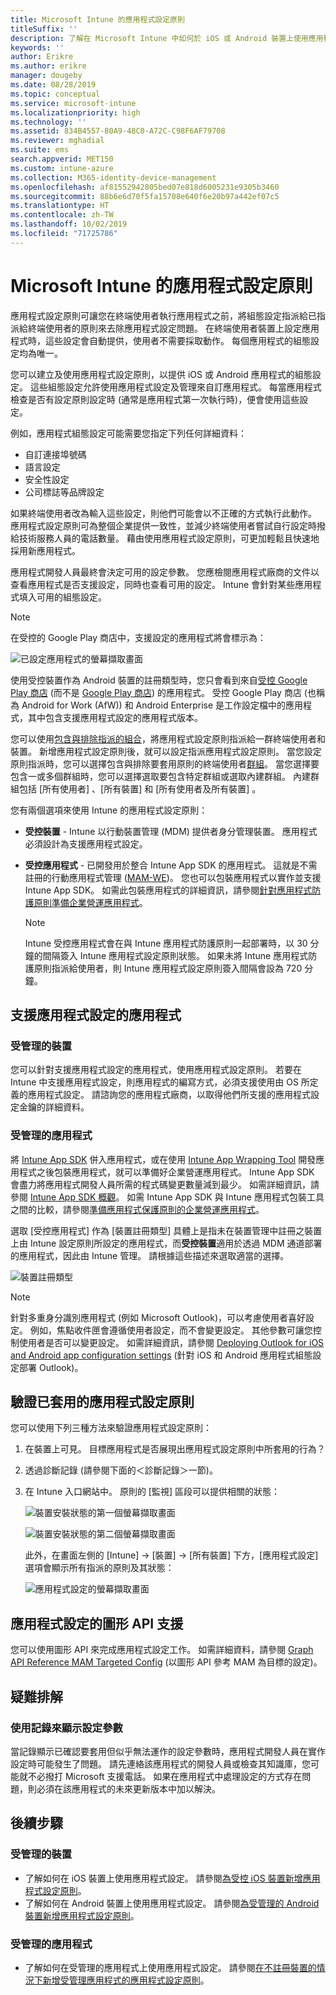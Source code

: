 ```yaml
---
title: Microsoft Intune 的應用程式設定原則
titleSuffix: ''
description: 了解在 Microsoft Intune 中如何於 iOS 或 Android 裝置上使用應用程式設定原則。
keywords: ''
author: Erikre
ms.author: erikre
manager: dougeby
ms.date: 08/28/2019
ms.topic: conceptual
ms.service: microsoft-intune
ms.localizationpriority: high
ms.technology: ''
ms.assetid: 834B4557-80A9-48C0-A72C-C98F6AF79708
ms.reviewer: mghadial
ms.suite: ems
search.appverid: MET150
ms.custom: intune-azure
ms.collection: M365-identity-device-management
ms.openlocfilehash: af81552942805bed07e818d6005231e9305b3460
ms.sourcegitcommit: 88b6e6d70f5fa15708e640f6e20b97a442ef07c5
ms.translationtype: HT
ms.contentlocale: zh-TW
ms.lasthandoff: 10/02/2019
ms.locfileid: "71725786"
---
```

# <a name="app-configuration-policies-for-microsoft-intune"></a>Microsoft Intune 的應用程式設定原則

應用程式設定原則可讓您在終端使用者執行應用程式之前，將組態設定指派給已指派給終端使用者的原則來去除應用程式設定問題。 在終端使用者裝置上設定應用程式時，這些設定會自動提供，使用者不需要採取動作。 每個應用程式的組態設定均為唯一。 

您可以建立及使用應用程式設定原則，以提供 iOS 或 Android 應用程式的組態設定。 這些組態設定允許使用應用程式設定及管理來自訂應用程式。 每當應用程式檢查是否有設定原則設定時 (通常是應用程式第一次執行時)，便會使用這些設定。 

例如，應用程式組態設定可能需要您指定下列任何詳細資料：

- 自訂連接埠號碼
- 語言設定
- 安全性設定
- 公司標誌等品牌設定

如果終端使用者改為輸入這些設定，則他們可能會以不正確的方式執行此動作。 應用程式設定原則可為整個企業提供一致性，並減少終端使用者嘗試自行設定時撥給技術服務人員的電話數量。 藉由使用應用程式設定原則，可更加輕鬆且快速地採用新應用程式。

應用程式開發人員最終會決定可用的設定參數。 您應檢閱應用程式廠商的文件以查看應用程式是否支援設定，同時也查看可用的設定。 Intune 會針對某些應用程式填入可用的組態設定。 

> [!NOTE]
> 在受控的 Google Play 商店中，支援設定的應用程式將會標示為：
> 
> ![已設定應用程式的螢幕擷取畫面](./media/app-configuration-policies-overview/configured-app.png)
>
> 使用受控裝置作為 Android 裝置的註冊類型時，您只會看到來自[受控 Google Play 商店](https://play.google.com/work) (而不是 [Google Play 商店](https://play.google.com/store/apps)) 的應用程式。 受控 Google Play 商店 (也稱為 Android for Work (AfW)) 和 Android Enterprise 是工作設定檔中的應用程式，其中包含支援應用程式設定的應用程式版本。

您可以使用[包含與排除指派的組合](apps-inc-exl-assignments.md)，將應用程式設定原則指派給一群終端使用者和裝置。 新增應用程式設定原則後，就可以設定指派應用程式設定原則。 當您設定原則指派時，您可以選擇包含與排除要套用原則的終端使用者[群組](../fundamentals/groups-add.md)。 當您選擇要包含一或多個群組時，您可以選擇選取要包含特定群組或選取內建群組。 內建群組包括 [所有使用者]  、[所有裝置]  和 [所有使用者及所有裝置]  。

您有兩個選項來使用 Intune 的應用程式設定原則：
- **受控裝置** - Intune 以行動裝置管理 (MDM) 提供者身分管理裝置。 應用程式必須設計為支援應用程式設定。
- **受控應用程式** - 已開發用於整合 Intune App SDK 的應用程式。 這就是不需註冊的行動應用程式管理 ([MAM-WE](app-management.md#mobile-application-management-mam-basics))。 您也可以包裝應用程式以實作並支援 Intune App SDK。 如需此包裝應用程式的詳細資訊，請參閱[針對應用程式防護原則準備企業營運應用程式](../developer/apps-prepare-mobile-application-management.md)。

    > [!NOTE]
    > Intune 受控應用程式會在與 Intune 應用程式防護原則一起部署時，以 30 分鐘的間隔簽入 Intune 應用程式設定原則狀態。 如果未將 Intune 應用程式防護原則指派給使用者，則 Intune 應用程式設定原則簽入間隔會設為 720 分鐘。

## <a name="apps-that-support-app-configuration"></a>支援應用程式設定的應用程式

### <a name="managed-devices"></a>受管理的裝置
您可以針對支援應用程式設定的應用程式，使用應用程式設定原則。 若要在 Intune 中支援應用程式設定，則應用程式的編寫方式，必須支援使用由 OS 所定義的應用程式設定。 請諮詢您的應用程式廠商，以取得他們所支援的應用程式設定金鑰的詳細資料。

### <a name="managed-apps"></a>受管理的應用程式
將 [Intune App SDK](../developer/app-sdk.md) 併入應用程式，或在使用 [Intune App Wrapping Tool](../developer/apps-prepare-mobile-application-management.md) 開發應用程式之後包裝應用程式，就可以準備好企業營運應用程式。 Intune App SDK 會盡力將應用程式開發人員所需的程式碼變更數量減到最少。 如需詳細資訊，請參閱 [Intune App SDK 概觀](../developer/app-sdk.md)。 如需 Intune App SDK 與 Intune 應用程式包裝工具之間的比較，請參閱[準備應用程式保護原則的企業營運應用程式](../developer/apps-prepare-mobile-application-management.md#feature-comparison)。

選取 [受控應用程式]  作為 [裝置註冊類型]  具體上是指未在裝置管理中註冊之裝置上由 Intune 設定原則所設定的應用程式，而**受控裝置**適用於透過 MDM 通道部署的應用程式，因此由 Intune 管理。 請根據這些描述來選取適當的選擇。 

![裝置註冊類型](./media/app-configuration-policies-overview/device-enrollment-type.png)

> [!NOTE]
> 針對多重身分識別應用程式 (例如 Microsoft Outlook)，可以考慮使用者喜好設定。 例如，焦點收件匣會遵循使用者設定，而不會變更設定。 其他參數可讓您控制使用者是否可以變更設定。 如需詳細資訊，請參閱 [Deploying Outlook for iOS and Android app configuration settings](https://docs.microsoft.com/exchange/clients-and-mobile-in-exchange-online/outlook-for-ios-and-android/outlook-for-ios-and-android-configuration-with-microsoft-intune) (針對 iOS 和 Android 應用程式組態設定部署 Outlook)。

## <a name="validate-the-applied-app-configuration-policy"></a>驗證已套用的應用程式設定原則

您可以使用下列三種方法來驗證應用程式設定原則：

   1. 在裝置上可見。 目標應用程式是否展現出應用程式設定原則中所套用的行為？
   2. 透過診斷記錄 (請參閱下面的＜診斷記錄＞一節)。
   3. 在 Intune 入口網站中。 原則的 [監視]  區段可以提供相關的狀態：

      ![裝置安裝狀態的第一個螢幕擷取畫面](./media/app-configuration-policies-overview/device-install-status-1.png)

      ![裝置安裝狀態的第二個螢幕擷取畫面](./media/app-configuration-policies-overview/device-install-status-2.png)

      此外，在畫面左側的 [Intune]   -> [裝置]   -> [所有裝置]  下方，[應用程式設定]  選項會顯示所有指派的原則及其狀態：

      ![應用程式設定的螢幕擷取畫面](./media/app-configuration-policies-overview/app-configuration.png)

## <a name="graph-api-support-for-app-configuration"></a>應用程式設定的圖形 API 支援

您可以使用圖形 API 來完成應用程式設定工作。 如需詳細資料，請參閱 [Graph API Reference MAM Targeted Config](https://graph.microsoft.io/docs/api-reference/beta/api/intune_mam_targetedmanagedappconfiguration_create) (以圖形 API 參考 MAM 為目標的設定)。

## <a name="troubleshooting"></a>疑難排解

### <a name="using-logs-to-show-a-configuration-parameter"></a>使用記錄來顯示設定參數
當記錄顯示已確認要套用但似乎無法運作的設定參數時，應用程式開發人員在實作設定時可能發生了問題。 請先連絡該應用程式的開發人員或檢查其知識庫，您可能就不必撥打 Microsoft 支援電話。 如果在應用程式中處理設定的方式存在問題，則必須在該應用程式的未來更新版本中加以解決。

## <a name="next-steps"></a>後續步驟

### <a name="managed-devices"></a>受管理的裝置

- 了解如何在 iOS 裝置上使用應用程式設定。  請參閱[為受控 iOS 裝置新增應用程式設定原則](app-configuration-policies-use-ios.md)。
- 了解如何在 Android 裝置上使用應用程式設定。  請參閱[為受管理的 Android 裝置新增應用程式設定原則](app-configuration-policies-use-android.md)。

### <a name="managed-apps"></a>受管理的應用程式

- 了解如何在受管理的應用程式上使用應用程式設定。 請參閱[在不註冊裝置的情況下新增受管理應用程式的應用程式設定原則](app-configuration-policies-managed-app.md)。
